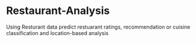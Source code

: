 # Restaurant-Analysis
Using Resturant data predict restuarant ratings, recommendation or cuisine classification and location-based analysis
